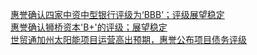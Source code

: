  
[惠誉确认四家中资中型银行评级为‘BBB’；评级展望稳定](http://www.dianyue.me/archives/272/88m69wvrb5br3zf4/)  
[惠誉确认狮桥资本&#39;B+&#39;的评级；展望稳定](http://www.dianyue.me/archives/269/ti2rsgskp00z58wt/)  
[世贸通加州太阳能项目运营高出预期，惠誉公布项目债务评级](http://www.dianyue.me/archives/900/fjfdx15rnvwjf89u/)